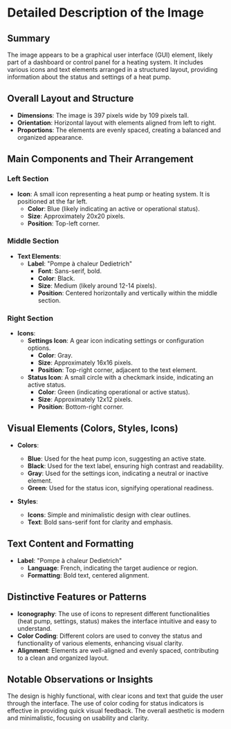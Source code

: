# Detailed Description of the Image

## Summary
The image appears to be a graphical user interface (GUI) element, likely part of a dashboard or control panel for a heating system. It includes various icons and text elements arranged in a structured layout, providing information about the status and settings of a heat pump.

## Overall Layout and Structure
- **Dimensions**: The image is 397 pixels wide by 109 pixels tall.
- **Orientation**: Horizontal layout with elements aligned from left to right.
- **Proportions**: The elements are evenly spaced, creating a balanced and organized appearance.

## Main Components and Their Arrangement

### Left Section
- **Icon**: A small icon representing a heat pump or heating system. It is positioned at the far left.
  - **Color**: Blue (likely indicating an active or operational status).
  - **Size**: Approximately 20x20 pixels.
  - **Position**: Top-left corner.

### Middle Section
- **Text Elements**:
  - **Label**: "Pompe à chaleur Dedietrich"
    - **Font**: Sans-serif, bold.
    - **Color**: Black.
    - **Size**: Medium (likely around 12-14 pixels).
    - **Position**: Centered horizontally and vertically within the middle section.

### Right Section
- **Icons**:
  - **Settings Icon**: A gear icon indicating settings or configuration options.
    - **Color**: Gray.
    - **Size**: Approximately 16x16 pixels.
    - **Position**: Top-right corner, adjacent to the text element.
  - **Status Icon**: A small circle with a checkmark inside, indicating an active status.
    - **Color**: Green (indicating operational or active status).
    - **Size**: Approximately 12x12 pixels.
    - **Position**: Bottom-right corner.

## Visual Elements (Colors, Styles, Icons)

- **Colors**:
  - **Blue**: Used for the heat pump icon, suggesting an active state.
  - **Black**: Used for the text label, ensuring high contrast and readability.
  - **Gray**: Used for the settings icon, indicating a neutral or inactive element.
  - **Green**: Used for the status icon, signifying operational readiness.

- **Styles**:
  - **Icons**: Simple and minimalistic design with clear outlines.
  - **Text**: Bold sans-serif font for clarity and emphasis.

## Text Content and Formatting

- **Label**: "Pompe à chaleur Dedietrich"
  - **Language**: French, indicating the target audience or region.
  - **Formatting**: Bold text, centered alignment.

## Distinctive Features or Patterns
- **Iconography**: The use of icons to represent different functionalities (heat pump, settings, status) makes the interface intuitive and easy to understand.
- **Color Coding**: Different colors are used to convey the status and functionality of various elements, enhancing visual clarity.
- **Alignment**: Elements are well-aligned and evenly spaced, contributing to a clean and organized layout.

## Notable Observations or Insights
The design is highly functional, with clear icons and text that guide the user through the interface. The use of color coding for status indicators is effective in providing quick visual feedback. The overall aesthetic is modern and minimalistic, focusing on usability and clarity.